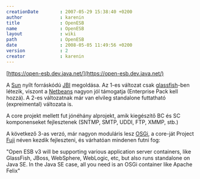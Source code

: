 ```yaml
---
creationDate        : 2007-05-29 15:38:40 +0200 
author              : karenin 
title               : OpenESB 
name                : OpenESB 
layout              : wiki 
path                : OpenESB 
date                : 2008-05-05 11:49:56 +0200 
version             : 2 
creator             : karenin 
---
```

[https://open-esb.dev.java.net/](https://open-esb.dev.java.net/)

A [Sun](Sun.html) nyílt forráskódú [JBI](JBI.html) megoldása. Az 1-es változat csak 
[glassfish](glassfish.html)-ben létezik, viszont a [Netbeans](Netbeans.html) nagyon jól támogatja (Enterprise Pack kell hozzá). A 2-es változatnak már van elvileg standalone futtatható (expreimental) változata is.

A core projekt mellett fut jónéhány alprojekt, amik kiegészítő BC és SC komponenseket fejlesztenek (SNTMP, SMTP, UDDI, FTP, XMMP, stb.)

A következő 3-as verzó, már nagyon moduláris lesz [OSGi](OSGi.html), a core-ját Project [Fuji](Fuji.html) néven kezdik fejleszteni, és várhatóan mindenen futni fog:
 
"Open ESB v3 will be supporting various application server containers, like GlassFish, JBoss, WebSphere, WebLogic, etc, but also runs standalone on Java SE. In the Java SE case, all you need is an OSGi container like Apache Felix"
